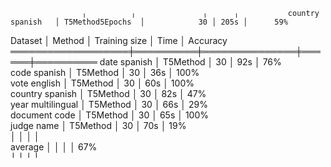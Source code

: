                    ╷          ╷               ╷      ╷           country spanish   │ T5Method5Epochs  │            30 │ 205s │      59%  
  
  Dataset           │ Method   │ Training size │ Time │ Accuracy  
 ═══════════════════╪══════════╪═══════════════╪══════╪══════════ 
  date spanish      │ T5Method │            30 │  92s │      76%  
  code spanish      │ T5Method │            30 │  36s │     100%  
  vote english      │ T5Method │            30 │  60s │     100%  
  country spanish   │ T5Method │            30 │  82s │      47%  
  year multilingual │ T5Method │            30 │  66s │      29%  
  document code     │ T5Method │            30 │  65s │     100%  
  judge name        │ T5Method │            30 │  70s │      19%  
                    │          │               │      │           
  average           │          │               │      │      67%  
                    ╵          ╵               ╵      ╵           
